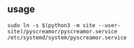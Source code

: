 ## usage

```commandline
sudo ln -s $(python3 -m site --user-site)/pyscreamor/pyscreamor.service /etc/systemd/system/pyscreamor.service
```
